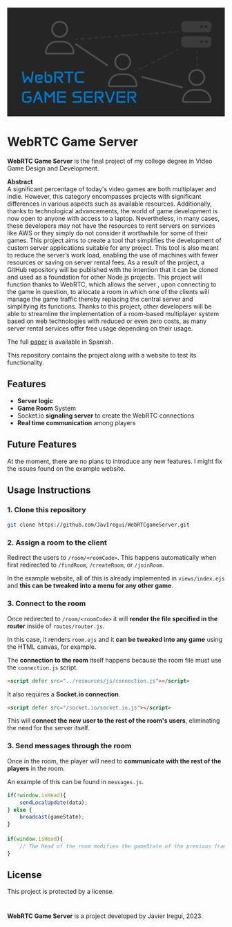 <p align="center">
  <img src="banner.png" alt="Banner">
</p>

# WebRTC Game Server

**WebRTC Game Server** is the final project of my college degree in Video Game Design and Development.

**Abstract**<br>
A significant percentage of today's video games are both multiplayer and indie. However, this category encompasses projects with significant differences in various aspects such as available resources. Additionally, thanks to technological advancements, the world of game development is now open to anyone with access to a laptop. Nevertheless, in many cases, these developers may not have the resources to rent servers on services like AWS or they simply do not consider it worthwhile for some of their games. This project aims to create a tool that simplifies the development of custom server applications suitable for any project. This tool is also meant to reduce the server’s work load, enabling the use of machines with fewer resources or saving on server rental fees. As a result of the project, a GitHub repository will be published with the intention that it can be cloned and used as a foundation for other Node.js projects. This project will function thanks to WebRTC, which allows the server , upon connecting to the game in question, to allocate a room in which one of the clients will manage the game traffic thereby replacing the central server and simplifying its functions. Thanks to this project, other developers will be able to streamline the implementation of a room-based multiplayer system based on web technologies with reduced or even zero costs, as many server rental services offer free usage depending on their usage.

The full [paper](./FinalPaper_JavierIregui.pdf) is available in Spanish.

This repository contains the project along with a website to test its functionality.

## Features

- **Server logic**
- **Game Room** System
- Socket.io **signaling server** to create the WebRTC connections
- **Real time communication** among players

## Future Features

At the moment, there are no plans to introduce any new features.
I might fix the issues found on the example website.

## Usage Instructions

### 1. Clone this repository

```bash
git clone https://github.com/JavIregui/WebRTCgameServer.git
```

### 2. Assign a room to the client

Redirect the users to ``/room/<roomCode>``.
This happens automatically when first redirected to ``/findRoom``, ``/createRoom``, or ``/joinRoom``.

In the example website, all of this is already implemented in ``views/index.ejs`` and **this can be tweaked into a menu for any other game**.

### 3. Connect to the room

Once redirected to ``/room/<roomCode>`` it will **render the file specified in the router** inside of ``routes/router.js``.

In this case, it renders ``room.ejs`` and it **can be tweaked into any game** using the HTML canvas, for example.

The **connection to the room** itself happens because the room file must use the ``connection.js`` script.

```html
<script defer src="../resources/js/connection.js"></script>
```

It also requires a **Socket.io connection**.

```html
<script defer src="/socket.io/socket.io.js"></script>
```

This will **connect the new user to the rest of the room's users**, eliminating the need for the server itself.

### 3. Send messages through the room

Once in the room, the player will need to **communicate with the rest of the players** in the room.

An example of this can be found in ``messages.js``.

```js
if(!window.isHead){
    sendLocalUpdate(data);
} else {
    broadcast(gameState);
}

if(window.isHead){
    // The Head of the room modifies the gameState of the previous frame
}
```

## License

This project is protected by a license.

#

**WebRTC Game Server** is a project developed by Javier Iregui, 2023.




